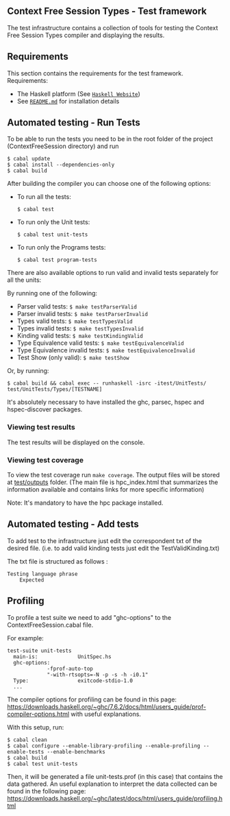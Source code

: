 ## Context Free Session Types - Test framework

The test infrastructure contains a collection of tools for testing the Context Free Session Types compiler and displaying the results.

## Requirements

This section contains the requirements for the test framework.
Requirements:

  * The Haskell platform (See [`Haskell Website`](https://www.haskell.org/platform/))
  * See [`README.md`](../README.md) for installation details

## Automated testing - Run Tests

To be able to run the tests you need to be in the root folder of the project (ContextFreeSession directory) and run

```
$ cabal update
$ cabal install --dependencies-only
$ cabal build
```

After building the compiler you can choose one of the following options:

  * To run all the tests:
    ```
    $ cabal test
    ```
  * To run only the Unit tests:
    ```
    $ cabal test unit-tests
    ```
  * To run only the Programs tests:
    ```
    $ cabal test program-tests
    ```

There are also available options to run valid and invalid tests separately for all the units:

By running one of the following:

  * Parser valid tests: ```$ make testParserValid ```
  * Parser invalid tests: ```$ make testParserInvalid ```
  * Types valid tests:  ```$ make testTypesValid ```
  * Types invalid tests: ```$ make testTypesInvalid ```
  * Kinding valid tests: ```$ make testKindingValid ```
  * Type Equivalence valid tests: ```$ make testEquivalenceValid ```
  * Type Equivalence invalid tests: ```$ make testEquivalenceInvalid ```
  * Test Show (only valid): ```$ make testShow ```

Or, by running:
  ```
  $ cabal build && cabal exec -- runhaskell -isrc -itest/UnitTests/ test/UnitTests/Types/[TESTNAME]
  ```

It's absolutely necessary to have installed the ghc, parsec, hspec and hspec-discover packages.

### Viewing test results

The test results will be displayed on the console.

### Viewing test coverage

To view the test coverage run ``` make coverage ```. The output files will be stored at [test/outputs](test/outputs) folder. (The main file is hpc_index.html that summarizes the information available and contains links for more specific information)

Note: It's mandatory to have the hpc package installed.

## Automated testing - Add tests

To add test to the infrastructure just edit the correspondent txt of the desired file. (i.e. to add valid kinding tests just edit the TestValidKinding.txt)

The txt file is structured as follows :

    Testing language phrase
        Expected


## Profiling

To profile a test suite we need to add "ghc-options" to the ContextFreeSession.cabal file.

For example:

```
test-suite unit-tests
  main-is:             UnitSpec.hs
  ghc-options:
             -fprof-auto-top
             "-with-rtsopts=-N -p -s -h -i0.1"
  Type:                exitcode-stdio-1.0
  ...
```

The compiler options for profiling can be found in this page: https://downloads.haskell.org/~ghc/7.6.2/docs/html/users_guide/prof-compiler-options.html with useful explanations.

With this setup, run:

```
$ cabal clean
$ cabal configure --enable-library-profiling --enable-profiling --enable-tests --enable-benchmarks
$ cabal build
$ cabal test unit-tests
```

Then, it will be generated a file unit-tests.prof (in this case) that contains the data gathered.
An useful explanation to interpret the data collected can be found in the following page: https://downloads.haskell.org/~ghc/latest/docs/html/users_guide/profiling.html
